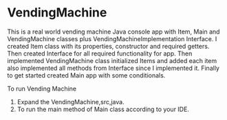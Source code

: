 # VendingMachine

This is a real world vending machine Java console app with Item, Main and VendingMachine classes plus VendingMachineImplementation Interface.
I created Item class with its properties, constructor and required getters.
Then created Interface for all required functionality for app.
Then implemented VendingMachine class initialized Items and added each item also implemented all methods from Interface since I implemented it.
Finally to get started created Main app with some conditionals.

To run Vending Machine
1) Expand the VendingMachine,src,java.
2) To run the main method of Main class  according to your IDE.

